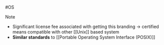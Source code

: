 #OS 
>[!note]
>- Significant license fee associated with getting this branding -> certified means compatible with other [[Unix]] based system
>- **Similar standards** to [[Portable Operating System Interface (POSIX)]]